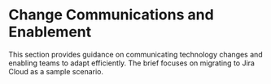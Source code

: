 <!-- ✅ -->
# Change Communications and Enablement

This section provides guidance on communicating technology changes and enabling teams to adapt efficiently. The brief focuses on migrating to Jira Cloud as a sample scenario.
